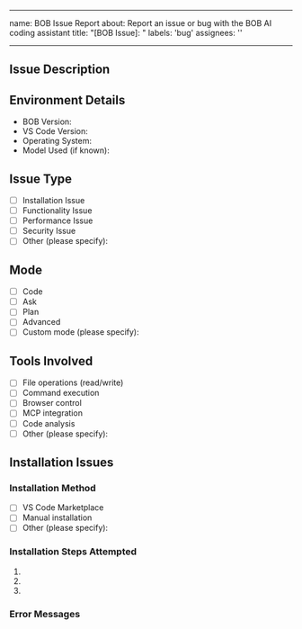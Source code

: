 
---
name: BOB Issue Report
about: Report an issue or bug with the BOB AI coding assistant
title: "[BOB Issue]: "
labels: 'bug'
assignees: ''

---

## Issue Description
<!-- A clear and concise description of the issue you're experiencing with BOB -->

## Environment Details
<!-- Please complete the following information -->
- BOB Version: 
- VS Code Version:
- Operating System:
- Model Used (if known): <!-- e.g., claude-3-7-sonnet-20250219 -->

## Issue Type
<!-- Select the type of issue you're experiencing -->
- [ ] Installation Issue
- [ ] Functionality Issue
- [ ] Performance Issue
- [ ] Security Issue
- [ ] Other (please specify):

## Mode
<!-- Which BOB mode were you using when the issue occurred? Skip if installation issue -->
- [ ] Code
- [ ] Ask
- [ ] Plan
- [ ] Advanced
- [ ] Custom mode (please specify): 

## Tools Involved
<!-- Which BOB tools were involved in the issue? Check all that apply. Skip if installation issue -->
- [ ] File operations (read/write)
- [ ] Command execution
- [ ] Browser control
- [ ] MCP integration
- [ ] Code analysis
- [ ] Other (please specify):

## Installation Issues
<!-- Complete this section ONLY if you're experiencing installation problems -->
### Installation Method
- [ ] VS Code Marketplace
- [ ] Manual installation
- [ ] Other (please specify):

### Installation Steps Attempted
<!-- Describe the steps you took to install BOB -->
1. 
2. 
3. 

### Error Messages
<!-- Copy and paste any error messages you received during installation -->
